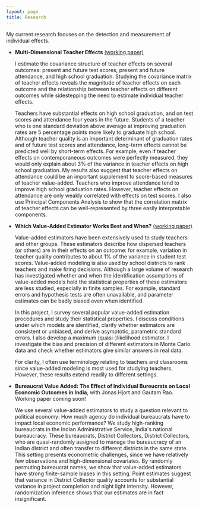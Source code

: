 ```yaml
---
layout: page
title: Research
---
```


My current research focuses on the detection and measurement of individual effects. 

<ul>
<li><p><b>Multi-Dimensional Teacher Effects</b> <a href='/public/full_chapter1.pdf'>(working paper)</a></p>

<p>I estimate the covariance structure of teacher effects on several 
outcomes: present and future test scores, present and future attendance, and
high school graduation. Studying the covariance matrix of teacher effects reveals
the magnitude of teacher effects on each outcome 
and the relationship between teacher effects on different outcomes
    while sidestepping the need to estimate individual teacher effects.</p>

<p> Teachers have substantial effects on high school graduation, and on test
    scores and attendance four years in the future. Students of a teacher who 
    is one standard deviation above average at improving graduation rates
    are 5 percentage points more likely to graduate high school.
Although teacher quality is an important determinant of graduation rates and of
    future test scores and attendance, long-term effects
    cannot be predicted well by short-term effects. For example, even if teacher effects
    on contemporaneous outcomes were perfectly measured, they would only
    explain about 3% of the variance in teacher effects on high school graduation.
    My results also suggest that teacher effects on attendance could be an
    important supplement to score-based measures of teacher value-added.
    Teachers who improve attendance tend to improve high school graduation
    rates. However, teacher effects on attendance are only weakly correlated
    with effects on test scores. I also use Principal Components Analysis to show
    that the correlation matrix of teacher effects can be well-represented by
    three easily interpretable components.</p>
</li>

<li><p><b>Which Value-Added Estimator Works Best and When?</b> <a href='/public/full_chapter2.pdf'>(working paper)</a></p>

<p>Value-added estimators have been extensively used to study 
teachers and other groups.
These estimators describe how dispersed teachers (or others)
are in their effects on an outcome: for example, variation in
teacher quality contributes to about 1% of the variance in student test scores.
Value-added modeling is also used by school districts
to rank teachers and make firing decisions. 
Although a large volume of research has investigated whether and when
the identification assumptions of value-added models hold 
the statistical properties of these estimators are less studied,
especially in finite samples.
For example, standard errors and hypothesis tests are often 
unavailable, and parameter estimates can be badly biased even when
identified.</p>

<p>In this project, I survey several popular value-added estimation procedures
and study their statistical properties. I discuss conditions under which
models are identified, clarify whether estimators are consistent or unbiased,
and derive asymptotic, parametric standard errors. 
I also develop a maximum (quasi-)likelihood estimator. I investigate
the bias and precision of different estimators in Monte Carlo data and
check whether estimators give similar answers in real data.</p>

<p>For clarity, I often use terminology relating to teachers and classrooms
since value-added modeling is most used for studying teachers. However,
these results extend readily to different settings.</p>

</li>

<li><p><b>Bureaucrat Value Added: The Effect of Individual Bureucrats on Local Economic Outcomes in India</b>, 
with Jonas Hjort and Gautam Rao. Working paper coming soon! </p>


<p>We use several value-added estimators to study a
question relevant to political economy: How much agency do individual 
bureaucrats have to impact local economic performance? We study
high-ranking bureaucrats in the Indian Administrative Service, 
India's national bureaucracy. These bureaucrats, District Collectors,
District Collectors, who are quasi-randomly assigned to manage the 
bureaucracy of an Indian district and often transfer to different districts
in the same state. This setting presents econometric challenges, since we
have relatively few observations and high-dimensional covariates. By randomly
permuting bureaucrat names, we show that value-added estimators have strong
finite-sample biases in this setting. Point estimates suggest that variance in
District Collector quality accounts for substantial variance in project
completion and night light intensity. However, randomization inference shows
that our estimates are in fact insignificant.
</p>
</li>
</ul>

